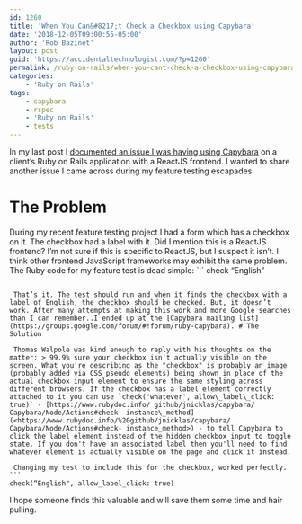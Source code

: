 ```yaml
---
id: 1260
title: 'When You Can&#8217;t Check a Checkbox using Capybara'
date: '2018-12-05T09:00:55-05:00'
author: 'Rob Bazinet'
layout: post
guid: 'https://accidentaltechnologist.com/?p=1260'
permalink: /ruby-on-rails/when-you-cant-check-a-checkbox-using-capybara/
categories:
    - 'Ruby on Rails'
tags:
    - capybara
    - rspec
    - 'Ruby on Rails'
    - tests
---
```


In my last post I [documented an issue I was having using Capybara](http://accidentaltechnologist.com/ruby-on-rails/fixing-staleelementreferenceerror-when-using-capybara/) on a client’s Ruby on Rails application with a ReactJS frontend. I wanted to share another issue I came across during my feature testing escapades.

# The Problem

 During my recent feature testing project I had a form which has a checkbox on it. The checkbox had a label with it. Did I mention this is a ReactJS frontend? I’m not sure if this is specific to ReactJS, but I suspect it isn’t. I think other frontend JavaScript frameworks may exhibit the same problem. The Ruby code for my feature test is dead simple: ```
check “English”
```

 That’s it. The test should run and when it finds the checkbox with a label of English, the checkbox should be checked. But, it doesn’t work. After many attempts at making this work and more Google searches than I can remember..I ended up at the [Capybara mailing list](https://groups.google.com/forum/#!forum/ruby-capybara). # The Solution

 Thomas Walpole was kind enough to reply with his thoughts on the matter: > 99.9% sure your checkbox isn't actually visible on the screen. What you're describing as the "checkbox" is probably an image (probably added via CSS pseudo elements) being shown in place of the actual checkbox input element to ensure the same styling across different browsers. If the checkbox has a label element correctly attached to it you can use `check('whatever', allow\_label\_click: true)` - [https://www.rubydoc.info/ github/jnicklas/capybara/ Capybara/Node/Actions#check- instance\_method](<https://www.rubydoc.info/%20github/jnicklas/capybara/ Capybara/Node/Actions#check- instance_method>) - to tell Capybara to click the label element instead of the hidden checkbox input to toggle state. If you don't have an associated label then you'll need to find whatever element is actually visible on the page and click it instead.

 Changing my test to include this for the checkbox, worked perfectly. ```
check(“English", allow_label_click: true)
```

 I hope someone finds this valuable and will save them some time and hair pulling.